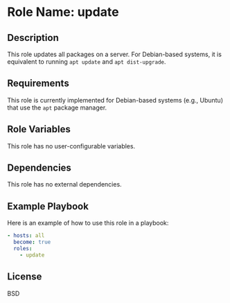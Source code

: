 # Role Name: update

## Description

This role updates all packages on a server. For Debian-based systems, it is equivalent to running `apt update` and `apt dist-upgrade`.

## Requirements

This role is currently implemented for Debian-based systems (e.g., Ubuntu) that use the `apt` package manager.

## Role Variables

This role has no user-configurable variables.

## Dependencies

This role has no external dependencies.

## Example Playbook

Here is an example of how to use this role in a playbook:

```yaml
- hosts: all
  become: true
  roles:
    - update
```

## License

BSD